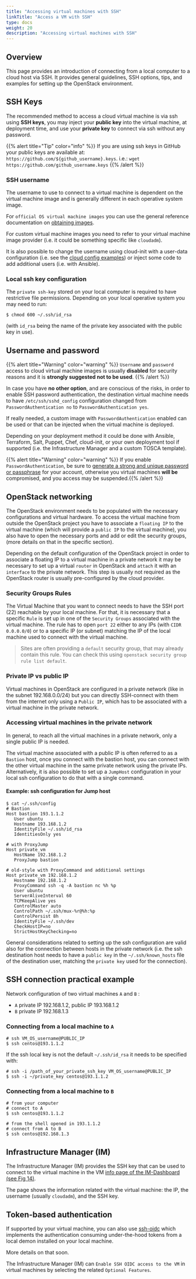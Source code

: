 ```yaml
---
title: "Accessing virtual machines with SSH"
linkTitle: "Access a VM with SSH"
type: docs
weight: 20
description: "Accessing virtual machines with SSH"
---
```


## Overview

This page provides an introduction of connecting from a local computer to a
cloud host via SSH. It provides general guidelines, SSH options, tips, and
examples for setting up the OpenStack environment.

## SSH Keys

The recommended method to access a cloud virtual machine is via ssh using **SSH
keys**, you may inject your **public key** into the virtual machine, at
deployment time, and use your **private key** to connect via ssh without any
password.

{{% alert title="Tip" color="info" %}} If you are using ssh keys in GitHub your
public keys are available at: `https://github.com/${github_username}.keys`.
i.e.: `wget https://github.com/github_username.keys` {{% /alert %}}

### SSH username

The username to use to connect to a virtual machine is dependent on the virtual
machine image and is generally different in each operative system image.

For `official OS virtual machine images` you can use the general reference
documentation on
[obtaining images](https://docs.openstack.org/image-guide/obtain-images.html).

For custom virtual machine images you need to refer to your virtual machine
image provider (i.e. it could be something specific like `cloudadm`).

It is also possible to change the username using cloud-init with a user-data
configuration (i.e. see the
[cloud config examples](https://cloudinit.readthedocs.io/en/latest/topics/examples.html))
or inject some code to add additional users (i.e. with Ansible).

### Local ssh key configuration

The `private ssh-key` stored on your local computer is required to have
restrictive file permissions. Depending on your local operative system you may
need to run:

```shell
$ chmod 600 ~/.ssh/id_rsa
```

(with `id_rsa` being the name of the private key associated with the public key
in use).

## Username and password

{{% alert title="Warning" color="warning" %}} `Username` and `password` access
to cloud virtual machine images is usually **disabled** for security reasons and
it is **strongly suggested not to be used**. {{% /alert %}}

In case you have **no other option**, and are conscious of the risks, in order
to enable SSH password authentication, the destination virtual machine needs to
have `/etc/ssh/sshd_config` configuration changed from
`PasswordAuthentication no` to `PasswordAuthentication yes`.

If really needed, a custom image with `PasswordAuthentication` enabled can be
used or that can be injected when the virtual machine is deployed.

Depending on your deployment method it could be done with Ansible, Terraform,
Salt, Puppet, Chef, cloud-init, or your own deployment tool if supported (i.e.
the Infrastructure Manager and a custom TOSCA template).

{{% alert title="Warning" color="warning" %}} If you enable
`PasswordAuthentication`, be sure to
[generate a strong and unique password or passphrase](https://bitwarden.com/password-generator/)
for your account, otherwise you virtual machines **will be** compromised, and
you access may be suspended.{{% /alert %}}

## OpenStack networking

The OpenStack environment needs to be populated with the necessary
configurations and virtual hardware. To access the virtual machine from outside
the OpenStack project you have to associate a `floating IP` to the virtual
machine (which will provide a `public IP` to the virtual machine), you also have
to open the necessary ports and add or edit the security groups, (more details
on that in the specific section).

Depending on the default configuration of the OpenStack project in order to
associate a floating IP to a virtual machine in a private network it may be
necessary to set up a virtual `router` in OpenStack and `attach` it with an
`interface` to the private network. This step is usually not required as the
OpenStack router is usually pre-configured by the cloud provider.

### Security Groups Rules

The Virtual Machine that you want to connect needs to have the SSH port (22)
reachable by your local machine. For that, it is necessary that a specific
`Rule` is set up in one of the `Security Groups` associated with the virtual
machine. The rule has to open `port 22` either to any IPs (with
`CIDR 0.0.0.0/0`) or to a specific IP (or subnet) matching the IP of the local
machine used to connect with the virtual machine.

> Sites are often providing a `default` security group, that may already contain
> this rule. You can check this using
> `openstack security group rule list default`.

### Private IP vs public IP

Virtual machines in OpenStack are configured in a private network (like in the
subnet 192.168.0.0/24) but you can directly SSH-connect with them from the
internet only using a `Public IP`, which has to be associated with a virtual
machine in the private network.

### Accessing virtual machines in the private network

In general, to reach all the virtual machines in a private network, only a
single public IP is needed.

The virtual machine associated with a public IP is often referred to as a
`Bastion` host, once you connect with the bastion host, you can connect with the
other virtual machine in the same private network using the private IPs.
Alternatively, it is also possible to set up a `JumpHost` configuration in your
local ssh configuration to do that with a single command.

#### Example: ssh configuration for Jump host

```shell
$ cat ~/.ssh/config
# Bastion
Host bastion 193.1.1.2
   User ubuntu
   Hostname 193.168.1.2
   IdentityFile ~/.ssh/id_rsa
   IdentitiesOnly yes

# with ProxyJump
Host private_vm
   HostName 192.168.1.2
   ProxyJump bastion

# old-style with ProxyCommand and additional settings
Host private_vm 192.168.1.2
   Hostname 192.168.1.2
   ProxyCommand ssh -q -A bastion nc %h %p
   User ubuntu
   ServerAliveInterval 60
   TCPKeepAlive yes
   ControlMaster auto
   ControlPath ~/.ssh/mux-%r@%h:%p
   ControlPersist 8h
   IdentityFile ~/.ssh/dev
   CheckHostIP=no
   StrictHostKeyChecking=no
```

General considerations related to setting up the ssh configuration are valid
also for the connection between hosts in the private network (i.e. the ssh
destination host needs to have a `public key` in the `~/.ssh/known_hosts` file
of the destination user, matching the `private key` used for the connection).

## SSH connection practical example

Network configuration of two virtual machines `A` and `B` :

- `A` private IP 192.168.1.2, public IP 193.168.1.2
- `B` private IP 192.168.1.3

### Connecting from a local machine to `A`

```shell
# ssh VM_OS_username@PUBLIC_IP
$ ssh centos@193.1.1.2
```

If the ssh local key is not the default `~/.ssh/id_rsa` it needs to be specified
with:

```shell
# ssh -i /path_of_your_private_ssh_key VM_OS_username@PUBLIC_IP
$ ssh -i ~/private_key centos@193.1.1.2
```

### Connecting from a local machine to `B`

```shell
# from your computer
# connect to A
$ ssh centos@193.1.1.2

# from the shell opened in 193.1.1.2
# connect from A to B
$ ssh centos@192.168.1.3
```

## Infrastructure Manager (IM)

The Infrastructure Manager (IM) provides the SSH key that can be used to connect
to the virtual machine in the VM
[info page of the IM-Dashboard (see Fig 14)](https://imdocs.readthedocs.io/en/latest/dashboard.html#infrastructures).

The page shows the information related with the virtual machine: the IP, the
username (usually `cloudadm`), and the SSH key.

## Token-based authentication

If supported by your virtual machine, you can also use
[ssh-oidc](https://github.com/EOSC-synergy/ssh-oidc) which implements the
authentication consuming under-the-hood tokens from a local demon installed on
your local machine.

More details on that soon.

The Infrastructure Manager (IM) can `Enable SSH OIDC access to the VM` in
virtual machines by selecting the related `Optional Features`.
